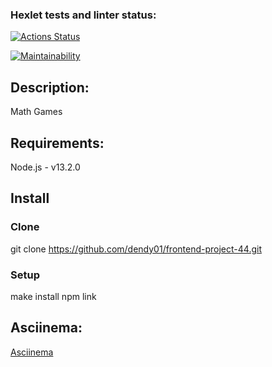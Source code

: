 ### Hexlet tests and linter status:
[![Actions Status](https://github.com/dendy01/frontend-project-44/workflows/hexlet-check/badge.svg)](https://github.com/dendy01/frontend-project-44/actions)

[![Maintainability](https://api.codeclimate.com/v1/badges/38d947893fe21d381632/maintainability)](https://codeclimate.com/github/dendy01/frontend-project-44/maintainability)

## Description:
Math Games

## Requirements:
Node.js - v13.2.0

## Install

### Clone
git clone https://github.com/dendy01/frontend-project-44.git

### Setup
make install
npm link

## Asciinema:
[Asciinema](https://asciinema.org/a/F4dSpGEaYLqTqQbjXl8eF4qYC)